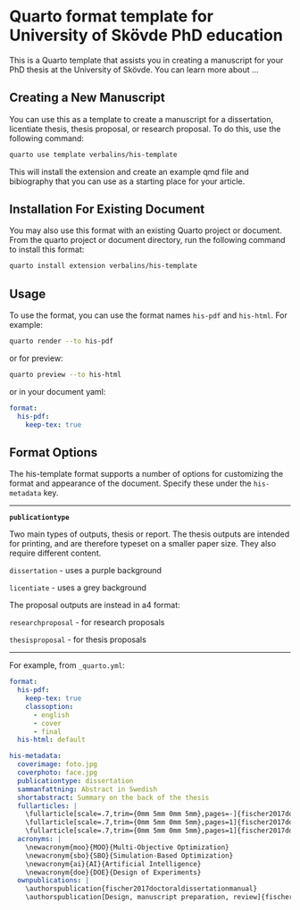 # Quarto format template for University of Skövde PhD education

This is a Quarto template that assists you in creating a manuscript for your PhD thesis at the University of Skövde. You can learn more about ...

## Creating a New Manuscript

You can use this as a template to create a manuscript for a dissertation, licentiate thesis, thesis proposal, or research proposal. To do this, use the following command:

```bash
quarto use template verbalins/his-template
```

This will install the extension and create an example qmd file and bibiography that you can use as a starting place for your article.

## Installation For Existing Document

You may also use this format with an existing Quarto project or document. From the quarto project or document directory, run the following command to install this format:

```bash
quarto install extension verbalins/his-template
```

## Usage

To use the format, you can use the format names `his-pdf` and `his-html`. For example:

```bash
quarto render --to his-pdf
```

or for preview:

```bash
quarto preview --to his-html
```

or in your document yaml:

```yaml
format:
  his-pdf:
    keep-tex: true
```

## Format Options

The his-template format supports a number of options for customizing the format and appearance of the document. Specify these under the `his-metadata` key.

---
**`publicationtype`**

Two main types of outputs, thesis or report. The thesis outputs are intended for printing, and are therefore typeset on a smaller paper size. They also require different content.

`dissertation` - uses a purple background

`licentiate` - uses a grey background

The proposal outputs are instead in a4 format:

`researchproposal` - for research proposals

`thesisproposal` - for thesis proposals

---

For example, from `_quarto.yml`:

``` yaml
format:
  his-pdf:
    keep-tex: true
    classoption:
      - english
      - cover
      - final
  his-html: default

his-metadata:
  coverimage: foto.jpg
  coverphoto: face.jpg
  publicationtype: dissertation
  sammanfattning: Abstract in Swedish
  shortabstract: Summary on the back of the thesis
  fullarticles: |
    \fullarticle[scale=.7,trim={0mm 5mm 0mm 5mm},pages=-]{fischer2017doctoraldissertationmanual}{manual.pdf}[\href{https://creativecommons.org/licenses/by-nc-nd/4.0/}{\ccbyncnd}]
    \fullarticle[scale=.7,trim={0mm 5mm 0mm 5mm},pages=1]{fischer2017doctoraldissertationmanual}{manual.pdf}[\copyright{} 2018 University of Skövde. Reprinted, with permission, from]
    \fullarticle[scale=.7,trim={0mm 5mm 0mm 5mm},pages=1]{fischer2017doctoraldissertationmanual}{manual.pdf}[Reprinted from][with permission from University of Skövde.]
  acronyms: |
    \newacronym{moo}{MOO}{Multi-Objective Optimization}
    \newacronym{sbo}{SBO}{Simulation-Based Optimization}
    \newacronym{ai}{AI}{Artificial Intelligence}
    \newacronym{doe}{DOE}{Design of Experiments}
  ownpublications: |
    \authorspublication{fischer2017doctoraldissertationmanual}
    \authorspublication[Design, manuscript preparation, review]{fischer2017doctoraldissertationmanual}
```
